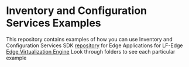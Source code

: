 # Inventory and Configuration Services Examples

This repository contains examples of how you can use Inventory and Configuration
Services SDK [repository](https://github.com/lf-edge/ics-sdk) for Edge Applications
for LF-Edge [Edge Virtualization Engine](https://github.com/lf-edge/eve)
Look through folders to see each particular example
